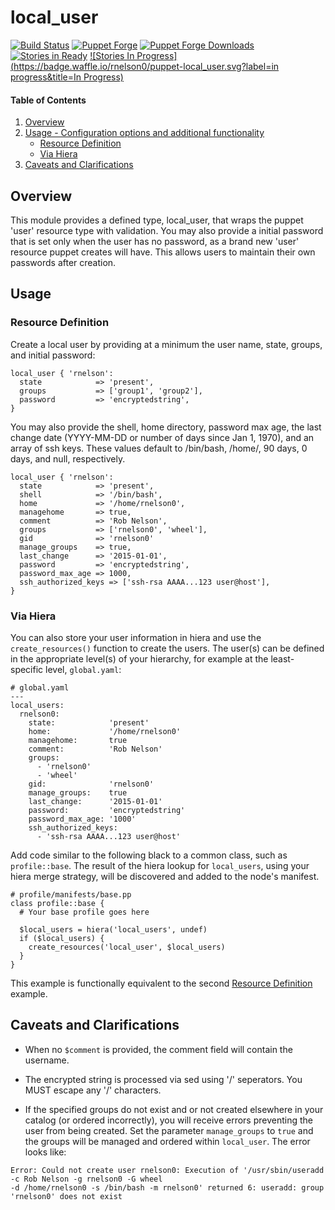 # local_user

[![Build Status](https://travis-ci.org/rnelson0/puppet-local_user.png?branch=master)](https://travis-ci.org/rnelson0/puppet-local_user)
[![Puppet Forge](http://img.shields.io/puppetforge/v/rnelson0/local_user.svg)](https://forge.puppetlabs.com/rnelson0/local_user)
[![Puppet Forge Downloads](http://img.shields.io/puppetforge/dt/rnelson0/local_user.svg)](https://forge.puppetlabs.com/rnelson0/local_user)
[![Stories in Ready](https://badge.waffle.io/rnelson0/puppet-local_user.svg?label=ready&title=Ready)](http://waffle.io/rnelson0/puppet-modules)
[![Stories In Progress](https://badge.waffle.io/rnelson0/puppet-local_user.svg?label=in progress&title=In Progress)](http://waffle.io/rnelson0/puppet-modules)

#### Table of Contents

1. [Overview](#overview)
2. [Usage - Configuration options and additional functionality](#usage)
    * [Resource Definition](#resource-definition)
    * [Via Hiera](#via-hiera)
3. [Caveats and Clarifications](#caveats-and-clarifications)


## Overview

This module provides a defined type, local_user, that wraps the puppet 'user'
resource type with validation. You may also provide a initial password that is
set only when the user has no password, as a brand new 'user' resource puppet
creates will have. This allows users to maintain their own passwords after
creation.

## Usage

### Resource Definition

Create a local user by providing at a minimum the user name, state,
groups, and initial password:

    local_user { 'rnelson':
      state            => 'present',
      groups           => ['group1', 'group2'],
      password         => 'encryptedstring',
    }

You may also provide the shell, home directory, password max age, the last
change date (YYYY-MM-DD or number of days since Jan 1, 1970), and an array of ssh keys. These values
default to /bin/bash, /home/<username>, 90 days, 0 days, and null, respectively.

    local_user { 'rnelson':
      state            => 'present',
      shell            => '/bin/bash',
      home             => '/home/rnelson0',
      managehome       => true,
      comment          => 'Rob Nelson',
      groups           => ['rnelson0', 'wheel'],
      gid              => 'rnelson0'
      manage_groups    => true,
      last_change      => '2015-01-01',
      password         => 'encryptedstring',
      password_max_age => 1000,
      ssh_authorized_keys => ['ssh-rsa AAAA...123 user@host'],
    }

### Via Hiera

You can also store your user information in hiera and use the `create_resources()` function to create the users. The user(s) can be defined in the appropriate level(s) of your hierarchy, for example at the least-specific level, `global.yaml`:

````
# global.yaml
---
local_users:
  rnelson0:
    state:            'present'
    home:             '/home/rnelson0'
    managehome:       true
    comment:          'Rob Nelson'
    groups:
      - 'rnelson0'
      - 'wheel'
    gid:              'rnelson0'
    manage_groups:    true
    last_change:      '2015-01-01'
    password:         'encryptedstring'
    password_max_age: '1000'
    ssh_authorized_keys:
      - 'ssh-rsa AAAA...123 user@host'
````

Add code similar to the following black to a common class, such as `profile::base`. The result of the hiera lookup for `local_users`, using your hiera merge strategy, will be discovered and added to the node's manifest.

````
# profile/manifests/base.pp
class profile::base {
  # Your base profile goes here

  $local_users = hiera('local_users', undef)
  if ($local_users) {
    create_resources('local_user', $local_users)
  }
}
````

This example is functionally equivalent to the second [Resource Definition](#resource-definition) example.

## Caveats and Clarifications

* When no `$comment` is provided, the comment field will contain the username.

* The encrypted string is processed via sed using '/' seperators. You MUST escape any '/' characters.

* If the specified groups do not exist and or not created elsewhere in your catalog (or ordered incorrectly), you will receive errors preventing the user from being created. Set the parameter `manage_groups` to `true` and the groups will be managed and ordered within `local_user`. The error looks like:
````
Error: Could not create user rnelson0: Execution of '/usr/sbin/useradd -c Rob Nelson -g rnelson0 -G wheel
-d /home/rnelson0 -s /bin/bash -m rnelson0' returned 6: useradd: group 'rnelson0' does not exist
````
